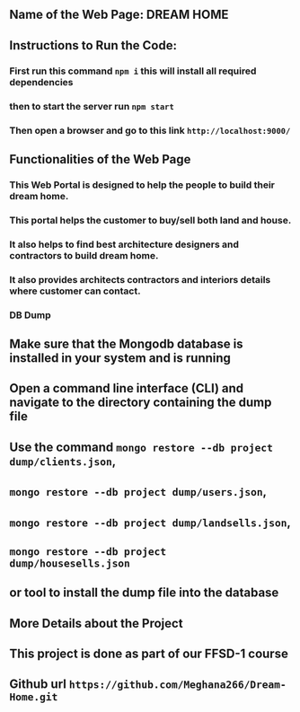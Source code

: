 ## Name of the Web Page: DREAM HOME

## Instructions to Run the Code: 

### First run this command ```npm i``` this will install all required dependencies
### then to start the server run ```npm start```

### Then open a browser and go to this link ```http://localhost:9000/``` 

##


## Functionalities of the Web Page

### This Web Portal is designed to help the people to build their dream home.
### This portal helps the customer to buy/sell both land and house.
### It also helps to find best architecture designers and contractors to build dream home.
### It also provides architects contractors and interiors details where customer can contact.

### DB Dump
## Make sure that the Mongodb database is installed in your system and is running
## Open a command line interface (CLI) and navigate to the directory containing the dump file
## Use the command ```mongo restore --db project dump/clients.json```, 
## ```mongo restore --db project dump/users.json```, 
## ```mongo restore --db project dump/landsells.json```, 
## ```mongo restore --db project dump/housesells.json``` 
## or tool to install the dump file into the database



## More Details about the Project

## This project is done as part of our FFSD-1 course
## Github url ```https://github.com/Meghana266/Dream-Home.git```
